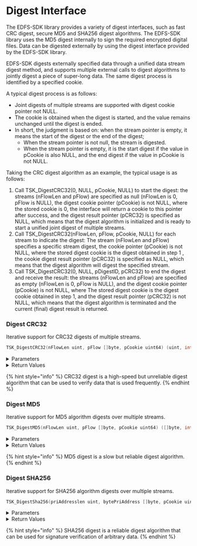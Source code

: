 # Digest Interface

The EDFS-SDK library provides a variety of digest interfaces, such as fast CRC digest, secure MD5 and SHA256 digest algorithms. The EDFS-SDK library uses the MD5 digest internally to sign the required encrypted digital files. Data can be digested externally by using the digest interface provided by the EDFS-SDK library.

EDFS-SDK digests externally specified data through a unified data stream digest method, and supports multiple external calls to digest algorithms to jointly digest a piece of super-long data. The same digest process is identified by a specified cookie.

A typical digest process is as follows:

* Joint digests of multiple streams are supported with digest cookie pointer not NULL.
* The cookie is obtained when the digest is started, and the value remains unchanged until the digest is ended.
* In short, the judgment is based on: when the stream pointer is empty, it means the start of the digest or the end of the digest;
  * When the stream pointer is not null, the stream is digested.
  * When the stream pointer is empty, it is the start digest if the value in pCookie is also NULL, and the end digest if the value in pCookie is not NULL.

Taking the CRC digest algorithm as an example, the typical usage is as follows:

1. Call TSK\_DigestCRC32(0, NULL, pCookie, NULL) to start the digest: the streams (nFlowLen and pFlow) are specified as null (nFlowLen is 0, pFlow is NULL), the digest cookie pointer (pCookie) is not NULL, where the stored cookie is 0, the interface will return a cookie to this pointer after success, and the digest result pointer (pCRC32) is specified as NULL, which means that the digest algorithm is initialized and is ready to start a unified joint digest of multiple streams.
2. Call TSK\_DigestCRC32(nFlowLen, pFlow, pCookie, NULL) for each stream to indicate the digest: The stream (nFlowLen and pFlow) specifies a specific stream digest, the cookie pointer (pCookie) is not NULL, where the stored digest cookie is the digest obtained in step 1 , the cookie digest result pointer (pCRC32) is specified as NULL, which means that the digest algorithm will digest the specified stream.
3. Call TSK\_DigestCRC32(0, NULL, pDigestID, pCRC32) to end the digest and receive the result: the streams (nFlowLen and pFlow) are specified as empty (nFlowLen is 0, pFlow is NULL), and the digest cookie pointer (pCookie) is not NULL, where The stored digest cookie is the digest cookie obtained in step 1, and the digest result pointer (pCRC32) is not NULL, which means that the digest algorithm is terminated and the current (final) digest result is returned.

### Digest CRC32

Iterative support for CRC32 digests of multiple streams.

```c
TSK_DigestCRC32(nFlowLen uint, pFlow []byte, pCookie uint64) (uint, int) 
```

<details>

<summary>Parameters</summary>

* UINT
  * nFlowLen - is to specify the size of the stream for which the CRC32 digest is to be calculated \[IN]
* \[ ] BYTE
  * pFlow - is to specify the stream for which the CRC32 digest is to be calculated \[IN]
* UINT 64
  * pCookie - specify the cookie needed for iteration \[IN/OUT]

</details>

<details>

<summary>Return Values</summary>

* UINT
  * pCRC32 - padded with the final result of the iterative digest, a 32-bit CRC32 value \[OUT]
* INT
  * KError\_Success success
  * KError\_Other, failed, other errors;

</details>

{% hint style="info" %}
CRC32 digest is a high-speed but unreliable digest algorithm that can be used to verify data that is used frequently.
{% endhint %}

### Digest MD5

Iterative support for MD5 algorithm digests over multiple streams.

```c
TSK_DigestMD5(nFlowLen uint, pFlow []byte, pCookie uint64) ([]byte, int) 
```

<details>

<summary>Parameters</summary>

* UINT
  * nFlowLen - is to specify the size of the stream for which the MD5 digest is to be calculated \[IN]
* \[ ] BYTE
  * pFlow - is to specify the stream for which the MD5 digest is to be calculated \[IN]
* UINT64
  * pCookie - specify the cookie needed for iteration \[IN/OUT]

</details>

<details>

<summary>Return Values</summary>

* \[ ] BYTE
  * pMD5 - filled with the final result of the iteration digest, as a 16-byte array \[OUT]
* INT
  * KError\_Success success
  * KError\_Other, failed, other errors;

</details>

{% hint style="info" %}
MD5 digest is a slow but reliable digest algorithm.
{% endhint %}

### Digest SHA256

Iterative support for SHA256 algorithm digests over multiple streams.

```c
TSK_DigestSha256(priAddresslen uint, bytePriAddress []byte, pCookie uint64) ([]byte, int)
```

<details>

<summary>Parameters</summary>

* UINT
  * priAddresslen - is to specify the size of the stream for which the SHA256 digest is to be calculated \[IN]
* \[ ] BYTE
  * bytePriAddress - is to specify the stream for which the SHA256 digest is to be calculated \[IN]
* UINT64
  * pCookie - specify the cookie needed for iteration \[IN/OUT]

</details>

<details>

<summary>Return Values</summary>

* \[ ] BYTE
  * pSHA256 - the final result filled with the iterative digest, as a 32-byte array \[OUT]
* INT
  * KError\_Success success
  * KError\_Other, failed, other errors;

</details>

{% hint style="info" %}
SHA256 digest is a reliable digest algorithm that can be used for signature verification of arbitrary data.
{% endhint %}

